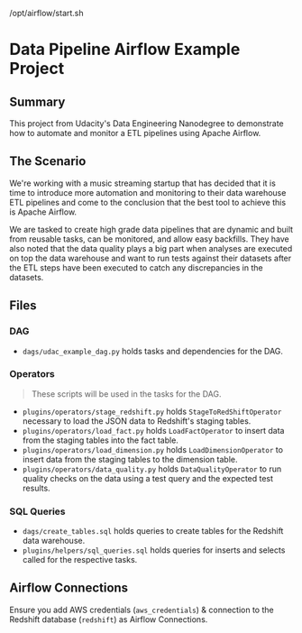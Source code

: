 /opt/airflow/start.sh

# Data Pipeline Airflow Example Project

## Summary

This project from Udacity's Data Engineering Nanodegree to demonstrate how to automate and monitor a ETL pipelines using Apache Airflow.

## The Scenario

We're working with a music streaming startup that has decided that it is time to introduce more automation and monitoring to their data warehouse ETL pipelines and come to the conclusion that the best tool to achieve this is Apache Airflow.

We are tasked to create high grade data pipelines that are dynamic and built from reusable tasks, can be monitored, and allow easy backfills. They have also noted that the data quality plays a big part when analyses are executed on top the data warehouse and want to run tests against their datasets after the ETL steps have been executed to catch any discrepancies in the datasets.

## Files

### DAG

* `dags/udac_example_dag.py` holds tasks and dependencies for the DAG.

### Operators

> These scripts will be used in the tasks for the DAG.

* `plugins/operators/stage_redshift.py` holds `StageToRedShiftOperator` necessary to load the JSON data to Redshift's staging tables.
* `plugins/operators/load_fact.py` holds `LoadFactOperator` to insert data from the staging tables into the fact table.
* `plugins/operators/load_dimension.py` holds `LoadDimensionOperator` to insert data from the staging tables to the dimension table.
* `plugins/operators/data_quality.py` holds `DataQualityOperator` to run quality checks on the data using a test query and the expected test results.

### SQL Queries

* `dags/create_tables.sql` holds queries to create tables for the Redshift data warehouse.
* `plugins/helpers/sql_queries.sql` holds queries for inserts and selects called for the respective tasks.

## Airflow Connections

Ensure you add AWS credentials (`aws_credentials`) & connection to the Redshift database (`redshift`) as Airflow Connections.

